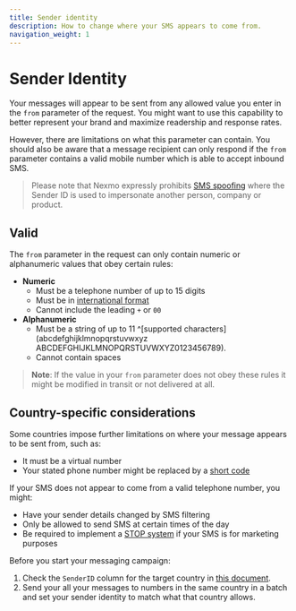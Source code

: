 ```yaml
---
title: Sender identity
description: How to change where your SMS appears to come from.
navigation_weight: 1
---
```


# Sender Identity

Your messages will appear to be sent from any allowed value you enter in the `from` parameter of the request. You might want to use this capability to better represent your brand and maximize readership and response rates.

However, there are limitations on what this parameter can contain. You should also be aware that a message recipient can only respond if the `from` parameter contains a valid mobile number which is able to accept inbound SMS.

> Please note that Nexmo expressly prohibits [SMS spoofing](https://en.wikipedia.org/wiki/SMS_spoofing) where the Sender ID is used to impersonate another person, company or product.

## Valid 

The `from` parameter in the request can only contain numeric or alphanumeric values that obey certain rules: 

* **Numeric**
    * Must be a telephone number of up to 15 digits
    * Must be in [international format](/concepts/guides/glossary#number-format)
    * Cannot include the leading `+` or `00`
* **Alphanumeric**
    * Must be a string of up to 11 ^[supported characters](abcdefghijklmnopqrstuvwxyz ABCDEFGHIJKLMNOPQRSTUVWXYZ0123456789).
    * Cannot contain spaces

> **Note**: If the value in your `from` parameter does not obey these rules it might be modified in transit or not delivered at all.

## Country-specific considerations

Some countries impose further limitations on where your message appears to be sent from, such as:

* It must be a virtual number
* Your stated phone number might be replaced by a [short code](https://en.wikipedia.org/wiki/Short_code)

If your SMS does not appear to come from a valid telephone number, you might:

* Have your sender details changed by SMS filtering
* Only be allowed to send SMS at certain times of the day
* Be required to implement a [STOP system](https://developer.nexmo.com/api/sms/us-short-codes/alerts/subscription) if your SMS is for marketing purposes 

Before you start your messaging campaign:

1. Check the `SenderID` column for the target country in [this document](https://help.nexmo.com/hc/en-us/articles/115011781468).
2. Send your all your messages to numbers in the same country in a batch and set your sender identity to match what that country allows.



